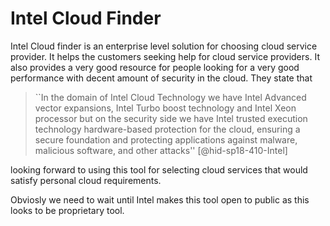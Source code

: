 Intel Cloud Finder
==================

Intel Cloud finder is an enterprise level solution for choosing cloud
service provider. It helps the customers seeking help for cloud service
providers. It also provides a very good resource for people looking for
a very good performance with decent amount of security in the cloud.
They state that

> ``In the domain of Intel Cloud Technology we have Intel Advanced
> vector expansions, Intel Turbo boost technology and Intel Xeon
> processor but on the security side we have Intel trusted execution
> technology hardware-based protection for the cloud, ensuring a
> secure foundation and protecting applications against malware,
> malicious software, and other attacks'' [@hid-sp18-410-Intel]

looking forward to using this tool for selecting cloud services that
would satisfy personal cloud requirements.

Obviosly we need to wait
until Intel makes this tool open to public as this looks to be
proprietary tool.
